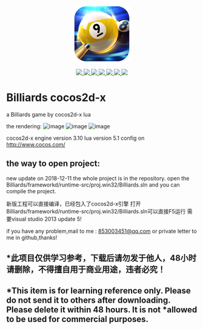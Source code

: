 <p align="center"><img src="logo.png"></p>
<p align="center">
    <a href="">
        <img src="https://img.shields.io/badge/OS-android%20iOS%20windows-orange.svg">
    </a>
    <a href="https://www.cocos.com/">
        <img src="https://img.shields.io/badge/engine-cocos2d--x-blue.svg">
    </a>
    <a href="https://isocpp.org/">
        <img src="https://img.shields.io/badge/language-C%2B%2B11-blue.svg">
    </a>
  <a href="https://www.lua.org/">
        <img src="https://img.shields.io/badge/language-lua%205.1-red.svg">
    </a>
    <a href="https://travis-ci.org/felixguendling/cista">
        <img src="https://travis-ci.org/felixguendling/cista.svg?branch=master">
    </a>
    <a href="https://coveralls.io/github/felixguendling/cista?branch=master">
        <img src="https://coveralls.io/repos/github/felixguendling/cista/badge.svg?branch=master">
    </a>
    <a href="https://www.apache.org/licenses/LICENSE-2.0" >
        <img src="https://img.shields.io/badge/license-Apache-red.svg">
    </a>
</p>

# Billiards cocos2d-x
a Billiards game by cocos2d-x lua

the rendering:
![image](https://forum.cocos.com/uploads/default/original/3X/7/b/7b58418a8044d3a2411a7ce334347a9c4891a5e0.png)
![image](https://forum.cocos.com/uploads/default/original/3X/5/7/57acf700373a23205381052b073b604c45cfa210.png)
![image](https://forum.cocos.com/uploads/default/original/3X/6/b/6b1f7884a14ae346218fd91fdc49ab36982c9710.png)

cocos2d-x engine version 3.10
lua version 5.1
config on http://www.cocos.com/

## the way to open project:

new update on 2018-12-11
the whole project is in the repository.
open the Billiards/frameworkd/runtime-src/proj.win32/Billiards.sln
and you can compile the project.

新版工程可以直接编译，已经包入了cocos2d-x引擎
打开Billiards/frameworkd/runtime-src/proj.win32/Billiards.sln可以直接F5运行
需要visual studio 2013 update 5!

if you have any problem,mail to me : 853003451@qq.com
or private letter to me in github,thanks!

## *此项目仅供学习参考，下载后请勿发于他人，48小时请删除，不得擅自用于商业用途，违者必究！
## *This item is for learning reference only. Please do not send it to others after downloading. Please delete it within 48 hours. It is not *allowed to be used for commercial purposes.
